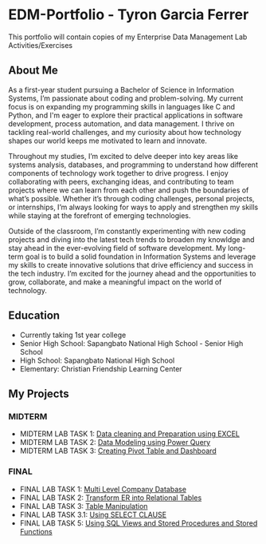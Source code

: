 # EDM-Portfolio - Tyron Garcia Ferrer
This portfolio will contain copies of my Enterprise Data Management Lab Activities/Exercises

## About Me
As a first-year student pursuing a Bachelor of Science in Information Systems, I’m passionate about coding and problem-solving. My current focus is on expanding my programming skills in languages like C and Python, and I'm eager to explore their practical applications in software development, process automation, and data management. I thrive on tackling real-world challenges, and my curiosity about how technology shapes our world keeps me motivated to learn and innovate.

Throughout my studies, I’m excited to delve deeper into key areas like systems analysis, databases, and programming to understand how different components of technology work together to drive progress. I enjoy collaborating with peers, exchanging ideas, and contributing to team projects where we can learn from each other and push the boundaries of what’s possible. Whether it’s through coding challenges, personal projects, or internships, I’m always looking for ways to apply and strengthen my skills while staying at the forefront of emerging technologies.

Outside of the classroom, I’m constantly experimenting with new coding projects and diving into the latest tech trends to broaden my knowldge and stay ahead in the ever-evolving field of software development. My long-term goal is to build a solid foundation in Information Systems and leverage my skills to create innovative solutions that drive efficiency and success in the tech industry. I’m excited for the journey ahead and the opportunities to grow, collaborate, and make a meaningful impact on the world of technology.

## Education
- Currently taking 1st year college
- Senior High School: Sapangbato National High School - Senior High School
- High School: Sapangbato National High School
- Elementary: Christian Friendship Learning Center
 
## My Projects
### MIDTERM
- MIDTERM LAB TASK 1: [Data cleaning and Preparation using EXCEL](MIDTERM%20LAB%20TASK%201)
- MIDTERM LAB TASK 2: [Data Modeling using Power Query](MIDTERM%20LAB%20TASK%202)
- MIDTERM LAB TASK 3: [Creating Pivot Table and Dashboard](MIDTERM%20LAB%20TASK%203)

### FINAL
- FINAL LAB TASK 1: [Multi Level Company Database](FINAL%20LAB%20TASK%201)
- FINAL LAB TASK 2: [Transform ER into Relational Tables](FINAL%20LAB%20TASK%202)
- FINAL LAB TASK 3: [Table Manipulation](FINAL%20LAB%20TASK%203)
- FINAL LAB TASK 3.1: [Using SELECT CLAUSE](FINAL%20LAB%20TASK%203.1)
- FINAL LAB TASK 5: [Using SQL Views and Stored Procedures and Stored Functions](FINAL%20LAB%20TASK%205)
